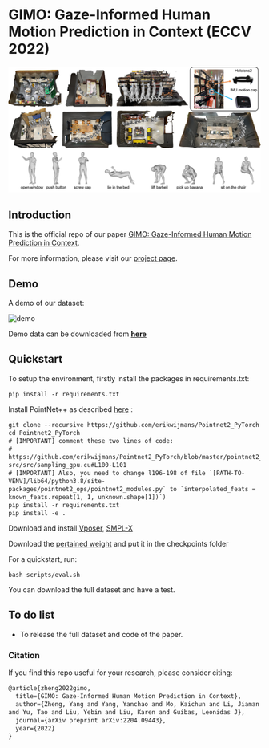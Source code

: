 # GIMO: Gaze-Informed Human Motion Prediction in Context (ECCV 2022)
 ![demo](./assets/dataset_overview.jpg)

## Introduction

This is the official repo of our paper [GIMO: Gaze-Informed Human Motion Prediction in Context](https://arxiv.org/abs/2204.09443).

For more information, please visit our [project page](https://geometry.stanford.edu/projects/gimo/).

## Demo

A demo of our dataset:

<img src="./assets/demo.gif" alt="demo" width="480" align="left;">

Demo data can be downloaded from [**here**](https://drive.google.com/file/d/1cTF1zFcYbxAh8GZ5MsDK16C-iGubUgfn/view?usp=sharing)

## Quickstart

To setup the environment, firstly install the packages in requirements.txt:

```
pip install -r requirements.txt
```

Install PointNet++ as described [here](https://github.com/daerduoCarey/o2oafford/tree/main/exps) :

```
git clone --recursive https://github.com/erikwijmans/Pointnet2_PyTorch
cd Pointnet2_PyTorch
# [IMPORTANT] comment these two lines of code:
#   https://github.com/erikwijmans/Pointnet2_PyTorch/blob/master/pointnet2_ops_lib/pointnet2_ops/_ext-src/src/sampling_gpu.cu#L100-L101
# [IMPORTANT] Also, you need to change l196-198 of file `[PATH-TO-VENV]/lib64/python3.8/site-packages/pointnet2_ops/pointnet2_modules.py` to `interpolated_feats = known_feats.repeat(1, 1, unknown.shape[1])`)
pip install -r requirements.txt
pip install -e .
```

Download and install [Vposer](https://github.com/nghorbani/human_body_prior), [SMPL-X](https://github.com/vchoutas/smplx)

Download the [pertained weight](https://drive.google.com/file/d/1P48SaFSrBguUDdY0FwXeFqZtuU7KfEyX/view?usp=sharing) and put it in the checkpoints folder

For a quickstart, run:

```
bash scripts/eval.sh
```

You can download the full dataset and have a test.

## To do list

* To release the full dataset and code of the paper.

### Citation
If you find this repo useful for your research, please consider citing:
```
@article{zheng2022gimo,
  title={GIMO: Gaze-Informed Human Motion Prediction in Context},
  author={Zheng, Yang and Yang, Yanchao and Mo, Kaichun and Li, Jiaman and Yu, Tao and Liu, Yebin and Liu, Karen and Guibas, Leonidas J},
  journal={arXiv preprint arXiv:2204.09443},
  year={2022}
}

```
